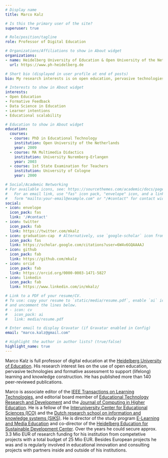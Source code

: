 ```yaml
---
# Display name
title: Marco Kalz

# Is this the primary user of the site?
superuser: true

# Role/position/tagline
role: Professor of Digital Education

# Organizations/Affiliations to show in About widget
organizations:
- name: Heidelberg University of Education & Open University of the Netherlands
  url: https://www.ph-heidelberg.de

# Short bio (displayed in user profile at end of posts)
bio: My research interests is on open education, pervasive technologies and formative assessment to support (lifelong) learning and knowledge construction.

# Interests to show in About widget
interests:
- Open Education
- Formative Feedback
- Data Science in Education
- Learner intentions
- Educational scalability 

# Education to show in About widget
education:
  courses:
  - course: PhD in Educational Technology
    institution: Open University of the Netherlands
    year: 2009
  - course: MA Multimedia Didactics
    institution: University Nuremberg-Erlangen
    year: 2003
  - course: 1st State Examination for Teachers
    institution: University of Cologne
    year: 2000

# Social/Academic Networking
# For available icons, see: https://sourcethemes.com/academic/docs/page-builder/#icons
#   For an email link, use "fas" icon pack, "envelope" icon, and a link in the
#   form "mailto:your-email@example.com" or "/#contact" for contact widget.
social:
- icon: envelope
  icon_pack: fas
  link: '/#contact'
- icon: twitter
  icon_pack: fab
  link: https://twitter.com/mkalz
- icon: graduation-cap  # Alternatively, use `google-scholar` icon from `ai` icon pack
  icon_pack: fas
  link: https://scholar.google.com/citations?user=6W4v6GQAAAAJ
- icon: github
  icon_pack: fab
  link: https://github.com/mkalz
- icon: orcid
  icon_pack: fab
  link: https://orcid.org/0000-0003-1471-5827
- icon: linkedin
  icon_pack: fab
  link: https://www.linkedin.com/in/mkalz/

# Link to a PDF of your resume/CV.
# To use: copy your resume to `static/media/resume.pdf`, enable `ai` icons in `params.toml`, 
# and uncomment the lines below.
# - icon: cv
#   icon_pack: ai
#   link: media/resume.pdf

# Enter email to display Gravatar (if Gravatar enabled in Config)
email: "marco.kalz@gmail.com"

# Highlight the author in author lists? (true/false)
highlight_name: true
---
```


Marco Kalz is full professor of digital education at the <a href="https://www.ph-heidelberg.de">Heidelberg University of Education</a>. His research interest lies on the use of open education, pervasive technologies and formative assessment to support (lifelong) learning and knowledge construction. He has published more than 140 peer-reviewed publications. 

Marco is associate editor of the [IEEE Transactions on Learning Technologies](https://ieee-edusociety.org/publication/ieee-tlt), and editorial board member of [Educational Technology Research and Development](https://www.springer.com/journal/11423/) and the [Journal of Computing in Higher Education](https://www.springer.com/journal/12528/). He is a fellow of the <a href="https://ico-education.nl">Interuniversity Center for Educational Sciences (ICO)</a> and the <a href="http://www.siks.nl">Dutch research school on information and knowledge systems (SIKS)</a>. He is director of the study program <a href="https://elmeb.org">E-Learning and Media Education</a> and co-director of the [Heidelberg Education for Sustainable Development Center](https://www.ph-heidelberg.de/bne-zentrum/aktuelles/). Over the years he could secure approx. 3.3 Mio EUR of research funding for his institution from competetive projects with a total budget of 25 Mio EUR. Besides European projects he was and is regularly involved in educational innovation and consulting projects with partners inside and outside of his institutions.